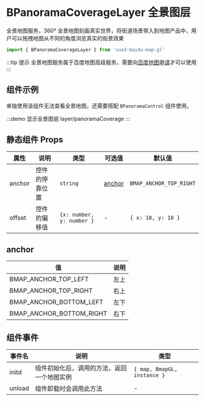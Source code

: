 # BPanoramaCoverageLayer 全景图层 <Badge type="tip" text="^0.0.31" />

全景地图服务，360° 全景地图刻画真实世界，将街道场景带入到地图产品中，用户可以拖拽地图从不同的角度浏览真实的街景效果

```ts
import { BPanoramaCoverageLayer } from 'vue3-baidu-map-gl'
```

:::tip 提示
全景地图服务属于百度地图高级服务，需要向[百度地图申请](https://lbs.baidu.com/apiconsole/fankui#?typeOne=%E4%BA%A7%E5%93%81%E9%9C%80%E6%B1%82&typeTwo=%E9%AB%98%E7%BA%A7%E6%9C%8D%E5%8A%A1&typeThree=JS%20API%E5%85%A8%E6%99%AF%E5%9B%BE)才可以使用
:::

## 组件示例

单独使用该组件无法查看全景地图，还需要搭配 `BPanoramaControl` 组件使用。

:::demo 显示全景图层
layer/panoramaCoverage
:::

## 静态组件 Props

| 属性   | 说明           | 类型                      | 可选值            | 默认值                  |
| ------ | -------------- | ------------------------- | ----------------- | ----------------------- |
| anchor | 控件的停靠位置 | `string`                  | [anchor](#anchor) | `BMAP_ANCHOR_TOP_RIGHT` |
| offset | 控件的偏移值   | `{x: number, y: number }` | -                 | `{ x: 10, y: 10 }`      |

## anchor

| 值                       | 说明 |
| ------------------------ | ---- |
| BMAP_ANCHOR_TOP_LEFT     | 左上 |
| BMAP_ANCHOR_TOP_RIGHT    | 右上 |
| BMAP_ANCHOR_BOTTOM_LEFT  | 左下 |
| BMAP_ANCHOR_BOTTOM_RIGHT | 右下 |

## 组件事件

| 事件名 | 说明                                       | 类型                        |
| ------ | ------------------------------------------ | --------------------------- |
| initd  | 组件初始化后，调用的方法，返回一个地图实例 | `{ map, BmapGL, instance }` |
| unload | 组件卸载时会调用此方法                     | -                           |
